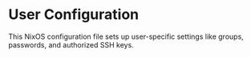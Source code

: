 # User Configuration

This NixOS configuration file sets up user-specific settings like groups, passwords, and authorized SSH keys.

